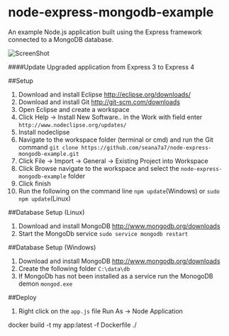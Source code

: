 node-express-mongodb-example
===========================

An example Node.js application built using the Express framework connected to a MongoDB database.

![ScreenShot](https://raw.githubusercontent.com/seana7a7/node-express-mongodb-example/master/public/img/screen.png)

####Update
Upgraded application from Express 3 to Express 4

##Setup
1.  Download and install Eclipse http://eclipse.org/downloads/
2.  Download and install Git http://git-scm.com/downloads
3.  Open Eclipse and create a workspace
4.  Click Help -> Install New Software.. in the Work with field enter `http://www.nodeclipse.org/updates/`
5.  Install nodeclipse
6.  Navigate to the workspace folder (terminal or cmd) and run the Git command `git clone https://github.com/seana7a7/node-express-mongodb-example.git`
7.  Click File -> Import -> General -> Existing Project into Workspace
8.  Click Browse navigate to the workspace and select the `node-express-mongodb-example` folder
9.  Click finish
10. Run the following on the command line `npm update`(Windows) or `sudo npm update`(Linux)

##Database Setup (Linux)
1.  Download and install MongoDB http://www.mongodb.org/downloads
2.  Start the MongoDb service `sudo service mongodb restart`

##Database Setup (Windows)
1.  Download and install MongoDB http://www.mongodb.org/downloads
2.  Create the following folder `C:\data\db`
3.  If MongoDb has not been installed as a service run the MonogoDB demon `mongod.exe`

##Deploy
1. Right click on the `app.js` file Run As -> Node Application


docker build -t my app:latest -f Dockerfile ./ 